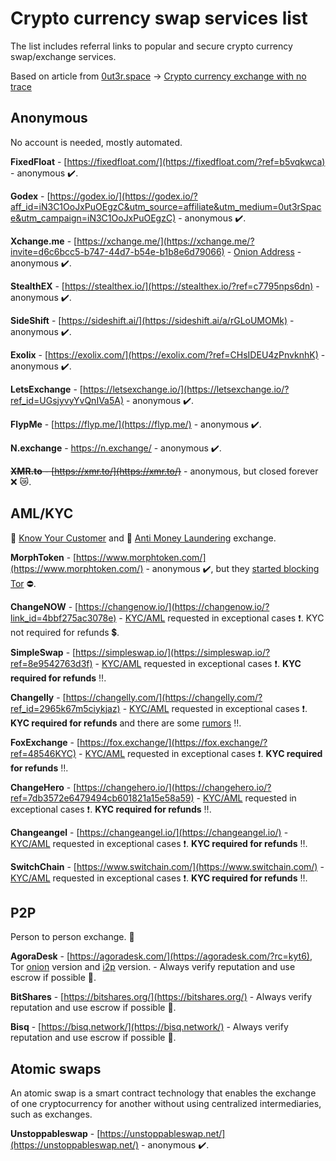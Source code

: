# Crypto currency swap services list

The list includes referral links to popular and secure crypto currency swap/exchange services.

Based on article from [0ut3r.space](https://0ut3r.space/) -> [Crypto currency exchange with no trace](https://0ut3r.space/2018/12/10/crypto-exchange/)

## Anonymous
No account is needed, mostly automated.

**FixedFloat** - [https://fixedfloat.com/](https://fixedfloat.com/?ref=b5vqkwca) - anonymous :heavy_check_mark:.

**Godex** - [https://godex.io/](https://godex.io/?aff_id=iN3C1OoJxPuOEgzC&utm_source=affiliate&utm_medium=0ut3rSpace&utm_campaign=iN3C1OoJxPuOEgzC) - anonymous :heavy_check_mark:.

**Xchange.me** - [https://xchange.me/](https://xchange.me/?invite=d6c6bcc5-b747-44d7-b54e-b1b8e6d79066) - [Onion Address](http://xchangen24yn24b6.onion/?invite=d6c6bcc5-b747-44d7-b54e-b1b8e6d79066) - anonymous :heavy_check_mark:.

**StealthEX** - [https://stealthex.io/](https://stealthex.io/?ref=c7795nps6dn) - anonymous :heavy_check_mark:.

**SideShift** - [https://sideshift.ai/](https://sideshift.ai/a/rGLoUMOMk) - anonymous :heavy_check_mark:.

**Exolix** - [https://exolix.com/](https://exolix.com/?ref=CHsIDEU4zPnvknhK) - anonymous :heavy_check_mark:.

**LetsExchange** - [https://letsexchange.io/](https://letsexchange.io/?ref_id=UGsjyvyYvQnIVa5A) - anonymous :heavy_check_mark:.

**FlypMe** - [https://flyp.me/](https://flyp.me/) - anonymous :heavy_check_mark:.

**N.exchange** - https://n.exchange/ - anonymous :heavy_check_mark:.

<s>**XMR.to** - [https://xmr.to/](https://xmr.to/)</s> - anonymous, but closed forever :x: :crying_cat_face:.

## AML/KYC
:passport_control: [Know Your Customer](https://en.wikipedia.org/wiki/Know_your_customer) and :money_with_wings: [Anti Money Laundering](https://en.wikipedia.org/wiki/Money_laundering#Anti-money_laundering) exchange.

**MorphToken** - [https://www.morphtoken.com/](https://www.morphtoken.com/) - anonymous :heavy_check_mark:, but they [started blocking Tor](https://www.reddit.com/r/Monero/comments/ki1fl0/morphtoken_blocks_tor_now_alternatives/) :no_entry:.

**ChangeNOW** - [https://changenow.io/](https://changenow.io/?link_id=4bbf275ac3078e) - [KYC/AML](https://changenow.io/faq/kyc-aml-procedure) requested in exceptional cases :heavy_exclamation_mark:. KYC not required for refunds :heavy_dollar_sign:.

**SimpleSwap** - [https://simpleswap.io/](https://simpleswap.io/?ref=8e9542763d3f) - [KYC/AML](https://simpleswap.io/aml-kyc) requested in exceptional cases :heavy_exclamation_mark:. **KYC required for refunds** :bangbang:.

**Changelly** - [https://changelly.com/](https://changelly.com/?ref_id=2965k67m5ciykjaz) - [KYC/AML](https://changelly.com/aml-kyc) requested in exceptional cases :heavy_exclamation_mark:. **KYC required for refunds** and there are some [rumors](https://www.reddit.com/r/Monero/comments/9bvs4h/used_changelly/) :bangbang:.

**FoxExchange** - [https://fox.exchange/](https://fox.exchange/?ref=48546KYC) - [KYC/AML](https://fox.exchange/aml-kyc) requested in exceptional cases :heavy_exclamation_mark:. **KYC required for refunds** :bangbang:.

**ChangeHero** - [https://changehero.io/](https://changehero.io/?ref=7db3572e6479494cb601821a15e58a59) - [KYC/AML](https://changehero.io/?ref=7db3572e6479494cb601821a15e58a59) requested in exceptional cases :heavy_exclamation_mark:. **KYC required for refunds** :bangbang:.

**Changeangel** - [https://changeangel.io/](https://changeangel.io/) - [KYC/AML](https://changeangel.io/aml-kyc) requested in exceptional cases :heavy_exclamation_mark:. **KYC required for refunds** :bangbang:.

**SwitchChain** - [https://www.switchain.com/](https://www.switchain.com/) - [KYC/AML](https://www.switchain.com/policy) requested in exceptional cases :heavy_exclamation_mark:. **KYC required for refunds** :bangbang:.

## P2P
Person to person exchange. :two_men_holding_hands:

**AgoraDesk** - [https://agoradesk.com/](https://agoradesk.com/?rc=kyt6), Tor [onion](http://2jopbxfi2mrw6pfpmufm7smacrgniglr7a4raaila3kwlhlumflxfxad.onion/?rc=kyt6) version and [i2p](http://agoradesk.i2p/?rc=kyt6) version. - Always verify reputation and use escrow if possible :small_red_triangle:.

**BitShares** - [https://bitshares.org/](https://bitshares.org/) - Always verify reputation and use escrow if possible :small_red_triangle:.

**Bisq** - [https://bisq.network/](https://bisq.network/) - Always verify reputation and use escrow if possible :small_red_triangle:.

## Atomic swaps

An atomic swap is a smart contract technology that enables the exchange of one cryptocurrency for another without using centralized intermediaries, such as exchanges.

**Unstoppableswap** - [https://unstoppableswap.net/](https://unstoppableswap.net/) - anonymous :heavy_check_mark:.
